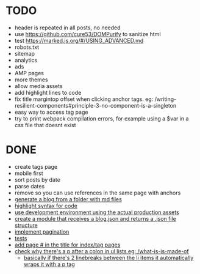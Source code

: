 # TODO

-   header is repeated in all posts, no needed
-   use https://github.com/cure53/DOMPurify to sanitize html
-   test https://marked.js.org/#/USING_ADVANCED.md
-   robots.txt
-   sitemap
-   analytics
-   ads
-   AMP pages
-   more themes
-   allow media assets
-   add highlight lines to code
-   fix title margintop offset when clicking anchor tags. eg: /writing-resilient-components#principle-3-no-component-is-a-singleton
-   easy way to access tag page
-   try to print webpack compilation errors, for example using a \$var in a css file that doesnt exist

# DONE

-   create tags page
-   mobile first
-   sort posts by date
-   parse dates
-   remove <base> so you can use references in the same page with anchors<a href="#title">
-   generate a blog from a folder with md files
-   highlight syntax for code
-   use development environment using the actual production assets
-   create a module that receives a blog.json and returns a .json file structure
-   implement pagination
-   tests
-   add page # in the title for index/tag pages
-   check why there's a p after a colon in ul lists eg: /what-is-js-made-of
    -   basically if there's 2 linebreaks between the li items it automatically wraps it with a p tag
